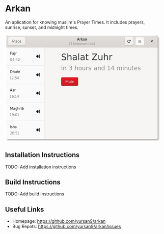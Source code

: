 # Arkan

An aplication for knowing muslim's Prayer Times. It includes prayers, sunrise,
sunset, and midnight times.

![Main View](https://raw.githubusercontent.com/yursan9/arkan/master/data/appdata/main.png)

## Installation Instructions

TODO: Add installation instructions

## Build Instructions

TODO: Add build instructions

## Useful Links

- Homepage: https://github.com/yursan9/arkan
- Bug Repots: https://github.com/yursan9/arkan/issues
